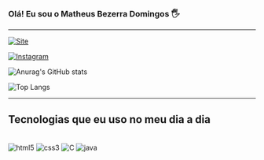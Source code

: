 ### Olá! Eu sou o Matheus Bezerra Domingos 🖐️

---------

[![Site](https://img.shields.io/website-up-down-green-red/http/cv.lbesson.qc.to.svg)](https://matheusbdev.vercel.app/)

[![Instagram](https://img.shields.io/badge/Instagram-E4405F?style=for-the-badge&logo=instagram&logoColor=white)](https://www.instagram.com/matheusb.dev/)

![Anurag's GitHub stats](https://github-readme-stats.vercel.app/api?username=&show_icons=true&theme=dracula) 

![Top Langs](https://github-readme-stats.vercel.app/api/top-langs/?username=matheusb-dev&layout=compact)

---------

## Tecnologias que eu uso no meu dia a dia

<div style="display: inline_block"><br/>

  <img align="center" alt="html5" src="https://img.shields.io/badge/HTML5-E34F26?style=for-the-badge&logo=html5&logoColor=white" />

  <img align="center" alt="css3" src="https://img.shields.io/badge/CSS3-1572B6?style=for-the-badge&logo=css3&logoColor=white" />

  <img align="center" alt="C" src="https://img.shields.io/badge/C-00599C?style=for-the-badge&logo=c&logoColor=white" />

  <img align="center" alt="java" src="https://img.shields.io/badge/Java-ED8B00?style=for-the-badge&logo=openjdk&logoColor=white" />


</div>
